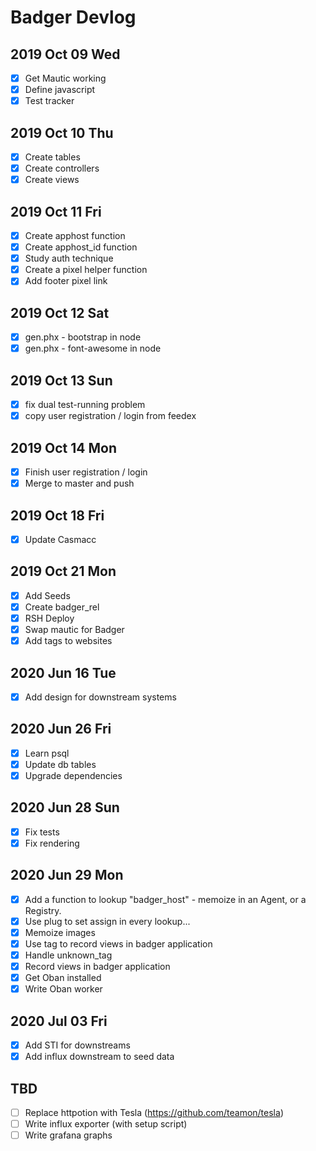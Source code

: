 # Badger Devlog

## 2019 Oct 09 Wed

- [x] Get Mautic working
- [x] Define javascript
- [x] Test tracker 

## 2019 Oct 10 Thu

- [x] Create tables
- [x] Create controllers
- [x] Create views

## 2019 Oct 11 Fri

- [x] Create apphost function
- [x] Create apphost_id function
- [x] Study auth technique
- [x] Create a pixel helper function
- [x] Add footer pixel link

## 2019 Oct 12 Sat

- [x] gen.phx - bootstrap in node
- [x] gen.phx - font-awesome in node

## 2019 Oct 13 Sun

- [x] fix dual test-running problem
- [x] copy user registration / login from feedex

## 2019 Oct 14 Mon

- [x] Finish user registration / login 
- [x] Merge to master and push

## 2019 Oct 18 Fri

- [x] Update Casmacc

## 2019 Oct 21 Mon

- [x] Add Seeds
- [x] Create badger_rel
- [x] RSH Deploy
- [x] Swap mautic for Badger
- [x] Add tags to websites

## 2020 Jun 16 Tue

- [x] Add design for downstream systems

## 2020 Jun 26 Fri

- [x] Learn psql
- [x] Update db tables
- [x] Upgrade dependencies

## 2020 Jun 28 Sun

- [x] Fix tests
- [x] Fix rendering

## 2020 Jun 29 Mon

- [x] Add a function to lookup "badger_host" - memoize in an Agent, or a Registry.
- [x] Use plug to set assign in every lookup...
- [x] Memoize images
- [x] Use tag to record views in badger application
- [x] Handle unknown_tag 
- [x] Record views in badger application
- [x] Get Oban installed
- [x] Write Oban worker

## 2020 Jul 03 Fri

- [x] Add STI for downstreams
- [x] Add influx downstream to seed data

## TBD

- [ ] Replace httpotion with Tesla (https://github.com/teamon/tesla)
- [ ] Write influx exporter (with setup script)
- [ ] Write grafana graphs
